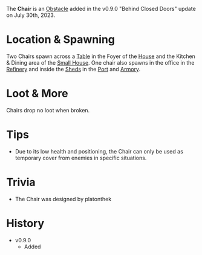 The **Chair** is an [Obstacle](/obstacles) added in the v0.9.0 "Behind Closed Doors" update on July 30th, 2023.

# Location & Spawning

Two Chairs spawn across a [Table](/obstacles/table) in the Foyer of the [House](/buildings/house) and the Kitchen & Dining area of the [Small House](/buildings/small_house). One chair also spawns in the office in the [Refinery](/buildings/refinery) and inside the [Sheds](/buildings/port_shed) in the [Port](/buildings/port) and [Armory](/buildings/armory).

# Loot & More

Chairs drop no loot when broken.

# Tips

- Due to its low health and positioning, the Chair can only be used as temporary cover from enemies in specific situations.

# Trivia

- The Chair was designed by platonthek

# History

- v0.9.0
  - Added
